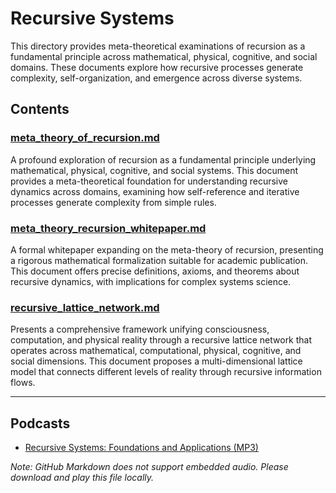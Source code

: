 # Recursive Systems

This directory provides meta-theoretical examinations of recursion as a fundamental principle across mathematical, physical, cognitive, and social domains. These documents explore how recursive processes generate complexity, self-organization, and emergence across diverse systems.

## Contents

### [meta_theory_of_recursion.md](./meta_theory_of_recursion.md)
A profound exploration of recursion as a fundamental principle underlying mathematical, physical, cognitive, and social systems. This document provides a meta-theoretical foundation for understanding recursive dynamics across domains, examining how self-reference and iterative processes generate complexity from simple rules.

### [meta_theory_recursion_whitepaper.md](./meta_theory_recursion_whitepaper.md)
A formal whitepaper expanding on the meta-theory of recursion, presenting a rigorous mathematical formalization suitable for academic publication. This document offers precise definitions, axioms, and theorems about recursive dynamics, with implications for complex systems science.

### [recursive_lattice_network.md](./recursive_lattice_network.md)
Presents a comprehensive framework unifying consciousness, computation, and physical reality through a recursive lattice network that operates across mathematical, computational, physical, cognitive, and social dimensions. This document proposes a multi-dimensional lattice model that connects different levels of reality through recursive information flows.

---

## Podcasts

- [Recursive Systems: Foundations and Applications (MP3)](./Recursive%20Systems_%20Foundations%20and%20Applications.mp3)

*Note: GitHub Markdown does not support embedded audio. Please download and play this file locally.*
